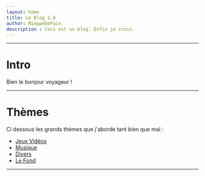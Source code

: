 ```yaml
---
layout: home
title: Le Blog 1.0
author: MieppeDePain
description : Ceci est un blog. Enfin je crois.
---
```


---
# Intro
Bien le bonjour voyageur !

---
# Thèmes
Ci dessous les grands thèmes que j'aborde tant bien que mal :
- [Jeux Vidéos](themes/jeux_videos/jeux_videos.md)
- [Musique](themes/musique/musique.md)
- [Divers](themes/divers/divers.md)
- [Le Fond](themes/le_fond/le_fond.md)

--- 